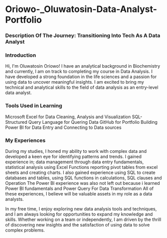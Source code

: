 # Oriowo-_Oluwatosin-Data-Analyst-Portfolio

### Description Of The Journey: Transitioning Into Tech As A Data Analyst

### Introduction
Hi, I'm Oluwatosin Oriowo! I have an analytical background in Biochemistry and currently, I am on track to completing my course in Data Analysis. I have developed a strong foundation in the life sciences and a passion for using data to uncover meaningful insights. I am excited to bring my technical and analytical skills to the field of data analysis as an entry-level data analyst.

### Tools Used in Learning
Microsoft Excel for Data Cleaning, Analysis and Visualization
SQL- Structured Query Language for Quering Data
GitHub for Portfolio Building
Power BI for Data Entry and Connecting to Data sources

### My Experiences
During my studies, I honed my ability to work with complex data and developed a keen eye for identifying patterns and trends. I gained experience in;
data management through data entry fundamentals,  
statistical analysis using Excel Functions
reporting pivot tables from excel sheets and creating charts. 
I also gained experience using SQL to create databases and tables, using SQL functions in calculations, SQL clauses and Operation
The Power BI experience was also not left out because i learned Power BI fundamentals and Power Query For Data Transformation
All of these experiences, I believe will be valuable assets in my role as a data analysts.

In my free time, I enjoy exploring new data analysis tools and techniques, and I am always looking for opportunities to expand my knowledge and skills. Whether working on a team or independently, I am driven by the thrill of discovering new insights and the satisfaction of using data to solve complex problems.
